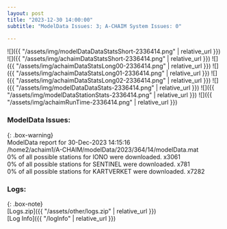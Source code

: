 ```yaml
---
layout: post
title: "2023-12-30 14:00:00"
subtitle: "ModelData Issues: 3; A-CHAIM System Issues: 0"

---
```


![]({{ "/assets/img/modelDataDataStatsShort-2336414.png" | relative_url }})
![]({{ "/assets/img/achaimDataStatsShort-2336414.png" | relative_url }})
![]({{ "/assets/img/achaimDataStatsLong00-2336414.png" | relative_url }})
![]({{ "/assets/img/achaimDataStatsLong01-2336414.png" | relative_url }})
![]({{ "/assets/img/achaimDataStatsLong02-2336414.png" | relative_url }})
![]({{ "/assets/img/modelDataDataStats-2336414.png" | relative_url }})
![]({{ "/assets/img/modelDataStationStats-2336414.png" | relative_url }})
![]({{ "/assets/img/achaimRunTime-2336414.png" | relative_url }})


### ModelData Issues:  
  
{: .box-warning}  
 ModelData report for 30-Dec-2023 14:15:16   
 /home2/achaim1/A-CHAIM/modelData/2023/364/14/modelData.mat   
 0% of all possible stations for IONO were downloaded. x3061   
 0% of all possible stations for SENTINEL were downloaded. x781   
 0% of all possible stations for KARTVERKET were downloaded. x7282   
  


### Logs:  
  
{: .box-note}  
[Logs.zip]({{ "/assets/other/logs.zip" | relative_url }})  
[Log Info]({{ "/logInfo" | relative_url }})  
